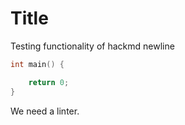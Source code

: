 # Title

Testing functionality of hackmd
newline

```c++
int main() {

    return 0;
}
```

We need a linter.
